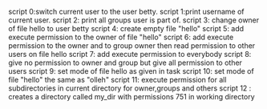 script 0:switch current user to the user betty.
script 1:print username of current user.
script 2: print all groups user is part of.
script 3: change owner of file hello to user betty
script 4: create empty file "hello"
script 5: add execute permission to the owner of file "hello"
script 6: add execute permission to the owner and to group owner then read permission to other users on file hello
script 7: add execute permission to everybody
script 8: give no permission to owner and group but give all permission to other users
script 9: set mode of file hello as given in task
script 10: set mode of file "hello" the same as "olleh"
script 11: execute permission for all subdirectories in current directory for owner,groups and others
script 12 : creates a directory called my_dir with permissions 751 in working directory
